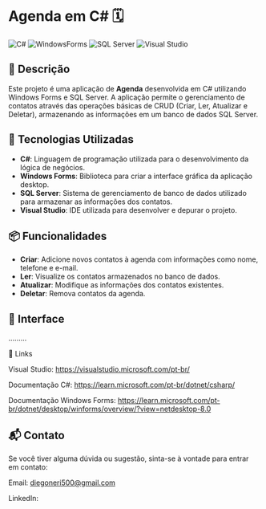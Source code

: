 # Agenda em C# 🗓️

![C#](https://img.shields.io/badge/C%23-9b59b6?style=flat&logo=csharp&logoColor=white) ![WindowsForms](https://img.shields.io/badge/WindowsForms-0078d4?style=flat&logo=windows&logoColor=white) ![SQL Server](https://img.shields.io/badge/SQL%20Server-CC2927?style=flat&logo=microsoftsqlserver&logoColor=white) ![Visual Studio](https://img.shields.io/badge/Visual%20Studio-5c2d91?style=flat&logo=visualstudio&logoColor=white)

## 📝 Descrição

Este projeto é uma aplicação de **Agenda** desenvolvida em C# utilizando Windows Forms e SQL Server. A aplicação permite o gerenciamento de contatos através das operações básicas de CRUD (Criar, Ler, Atualizar e Deletar), armazenando as informações em um banco de dados SQL Server.

## 🚀 Tecnologias Utilizadas

- **C#**: Linguagem de programação utilizada para o desenvolvimento da lógica de negócios.
- **Windows Forms**: Biblioteca para criar a interface gráfica da aplicação desktop.
- **SQL Server**: Sistema de gerenciamento de banco de dados utilizado para armazenar as informações dos contatos.
- **Visual Studio**: IDE utilizada para desenvolver e depurar o projeto.

## 📦 Funcionalidades

- **Criar**: Adicione novos contatos à agenda com informações como nome, telefone e e-mail.
- **Ler**: Visualize os contatos armazenados no banco de dados.
- **Atualizar**: Modifique as informações dos contatos existentes.
- **Deletar**: Remova contatos da agenda.

## 🎨 Interface
.........

🔗 Links

Visual Studio: https://visualstudio.microsoft.com/pt-br/

Documentação C#: https://learn.microsoft.com/pt-br/dotnet/csharp/ 

Documentação Windows Forms: https://learn.microsoft.com/pt-br/dotnet/desktop/winforms/overview/?view=netdesktop-8.0




## 📬 Contato

Se você tiver alguma dúvida ou sugestão, sinta-se à vontade para entrar em contato:

Email: diegoneri500@gmail.com

LinkedIn: 

